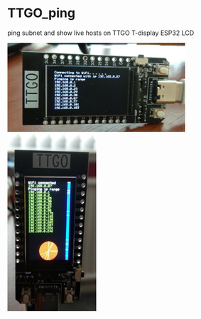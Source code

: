 # TTGO_ping 

ping subnet and show live hosts on TTGO T-display ESP32 LCD

<img src="https://github.com/mikerr/TTGO_ping/blob/main/IMG_20210425_144122.jpg" width="400" height="200"><img src="https://github.com/mikerr/TTGO_ping/blob/main/IMG_20210425_200152.jpg" width="200" height="400">
